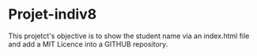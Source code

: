 # Projet-indiv8


This projetct's objective is to show the student name via an index.html file and add a MIT Licence into a GITHUB repository.
